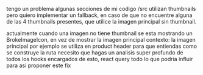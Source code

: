 tengo un problema algunas secciones de mi codigo /src
utilizan thumbnails
pero quiero implementar un fallback, en caso de que no encuentre alguna de las 4 thumbnails presentes, que utilice la imagen principal sin thumbnail.

actualmente cuando una imagen no tiene thumbnail se esta mostrando un BrokeImageIcon, en vez de mostrar la imagen principal
contexto: la imagen principal por ejemplo se utiliza en product header para que entiendas como se construye la ruta
necesito que hagas un analisis super profundo de todos los hooks encargados de esto, react query todo lo que podria influir para asi proponer este fix